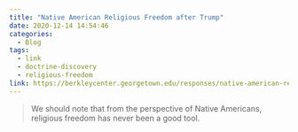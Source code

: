 ```yaml
---
title: "Native American Religious Freedom after Trump"
date: 2020-12-14 14:54:46
categories:
  - Blog
tags:
  - link
  - doctrine-discovery
  - religious-freedom
link: https://berkleycenter.georgetown.edu/responses/native-american-religious-freedom-after-trump
---
```

> We should note that from the perspective of Native Americans, religious freedom has never been a good tool.
